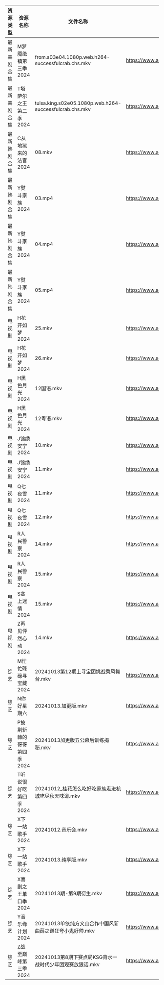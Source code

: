 | 资源类型   | 资源名称            | 文件名称                                                    | 分享链接                                 | 更新时间                |
| ------ | --------------- | ------------------------------------------------------- | ------------------------------------ | ------------------- |
| 最新美剧合集 | M梦魇绝镇第三季2024    | from.s03e04.1080p.web.h264-successfulcrab.chs.mkv       | https://www.alipan.com/s/eGcFxGtMg8K | 2024-10-13 18:05:58 |
| 最新美剧合集 | T塔萨尔之王第二季2024   | tulsa.king.s02e05.1080p.web.h264-successfulcrab.chs.mkv | https://www.alipan.com/s/wvcFbATbFwX | 2024-10-13 18:06:34 |
| 最新韩剧合集 | C从地狱来的法官2024    | 08.mkv                                                  | https://www.alipan.com/s/edr92CPHnET | 2024-10-13 00:05:19 |
| 最新韩剧合集 | Y熨斗家族2024       | 03.mp4                                                  | https://www.alipan.com/s/puj8LfqfXav | 2024-10-13 12:06:47 |
| 最新韩剧合集 | Y熨斗家族2024       | 04.mp4                                                  | https://www.alipan.com/s/puj8LfqfXav | 2024-10-13 12:06:47 |
| 最新韩剧合集 | Y熨斗家族2024       | 05.mp4                                                  | https://www.alipan.com/s/puj8LfqfXav | 2024-10-13 12:06:47 |
| 电视剧    | H花开如梦2024       | 25.mkv                                                  | https://www.alipan.com/s/mD1nnw28NML | 2024-10-13 20:05:34 |
| 电视剧    | H花开如梦2024       | 26.mkv                                                  | https://www.alipan.com/s/mD1nnw28NML | 2024-10-13 20:05:33 |
| 电视剧    | H黑色月光2024       | 12国语.mkv                                                | https://www.alipan.com/s/7pUm76Qoqso | 2024-10-13 14:05:35 |
| 电视剧    | H黑色月光2024       | 12粤语.mkv                                                | https://www.alipan.com/s/7pUm76Qoqso | 2024-10-13 14:05:35 |
| 电视剧    | J锦绣安宁2024       | 10.mkv                                                  | https://www.alipan.com/s/S9DScaATSGS | 2024-10-13 19:05:46 |
| 电视剧    | J锦绣安宁2024       | 11.mkv                                                  | https://www.alipan.com/s/S9DScaATSGS | 2024-10-13 19:05:46 |
| 电视剧    | Q七夜雪2024        | 11.mkv                                                  | https://www.alipan.com/s/g2cTmZKN3D1 | 2024-10-13 20:06:03 |
| 电视剧    | Q七夜雪2024        | 12.mkv                                                  | https://www.alipan.com/s/g2cTmZKN3D1 | 2024-10-13 20:06:02 |
| 电视剧    | R人民警察2024       | 14.mkv                                                  | https://www.alipan.com/s/aqwda2Q5cW8 | 2024-10-13 20:06:13 |
| 电视剧    | R人民警察2024       | 15.mkv                                                  | https://www.alipan.com/s/aqwda2Q5cW8 | 2024-10-13 20:06:12 |
| 电视剧    | S塞上迷情2024       | 15.mkv                                                  | https://www.alipan.com/s/hweF2uo2WDH | 2024-10-13 14:06:28 |
| 电视剧    | Z再见怦然心动2024     | 14.mkv                                                  | https://www.alipan.com/s/E1rz5buHYSs | 2024-10-13 19:06:42 |
| 综艺     | M忙忙碌碌寻宝藏2024    | 20241013第12期上寻宝团挑战乘风舞台.mkv                              | https://www.alipan.com/s/TtfyudAgS8v | 2024-10-13 14:07:15 |
| 综艺     | N你好星期六          | 20241013.加更版.mkv                                        | https://www.alipan.com/s/V89qnjC6T3z | 2024-10-13 14:07:30 |
| 综艺     | P披荆斩棘的哥哥第四季2024 | 20241013加更版五公幕后训练揭秘.mkv                                 | https://www.alipan.com/s/94NT9iGe94e | 2024-10-13 14:07:35 |
| 综艺     | T听说很好吃第四季2024   | 20241012_桂花怎么吃好吃家族走进杭城吃尽秋天味道.mkv                        | https://www.alipan.com/s/nf8ZxzTQNmB | 2024-10-13 00:07:40 |
| 综艺     | X下一站歌手2024      | 20241012.音乐会.mkv                                        | https://www.alipan.com/s/eBKzWFKqm82 | 2024-10-13 20:07:52 |
| 综艺     | X下一站歌手2024      | 20241013.纯享版.mkv                                        | https://www.alipan.com/s/eBKzWFKqm82 | 2024-10-13 20:07:51 |
| 综艺     | X喜剧之王单口季2024    | 20241013期-第9期衍生.mkv                                     | https://www.alipan.com/s/6bB6eDj37Y6 | 2024-10-13 14:08:12 |
| 综艺     | Y音乐缘计划2024      | 20241013单依纯方文山合作中国风新曲薛之谦狂夸小鬼好帅.mkv                      | https://www.alipan.com/s/kPe6b3HqDbN | 2024-10-13 22:07:52 |
| 综艺     | Z战至巅峰第三季2024    | 20241013第8期下赛点局KSG背水一战时代少年团观赛放狠话.mkv                    | https://www.alipan.com/s/5yE689QzaiL | 2024-10-13 14:08:22 |
